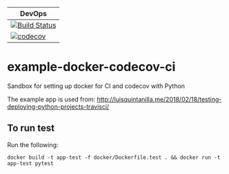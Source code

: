 | DevOps |
|--------|
| [![Build Status](https://travis-ci.org/marshallmcdonnell/example-docker-codecov-ci.svg?branch=master)](https://travis-ci.org/marshallmcdonnell/example-docker-codecov-ci) |
| [![codecov](https://codecov.io/gh/marshallmcdonnell/example-docker-codecov-ci/branch/master/graph/badge.svg)](https://codecov.io/gh/marshallmcdonnell/example-docker-codecov-ci)   |

# example-docker-codecov-ci
Sandbox for setting up docker for CI and codecov with Python

The example app is used from: http://luisquintanilla.me/2018/02/18/testing-deploying-python-projects-travisci/

## To run test
Run the following:
```
docker build -t app-test -f docker/Dockerfile.test . && docker run -t app-test pytest
```

